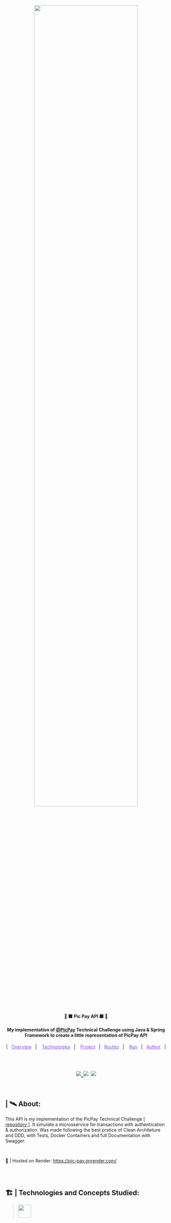<p align="center"> 
  <a href="https://spring.io/" target="_blank">
    <img width="80%" src="https://logodownload.org/wp-content/uploads/2018/05/picpay-logo.png"/>
  </a> 
</p>

<h4 align="center" >🚀 🟩 Pic Pay API 🟩 🚀</h4>

<h4 align="center">
  My implementation of <a href="https://picpay.com/" target="_blank" >@PicPay</a> Technical Challenge using Java & Spring Framework to create a little representation of PicPay API
</h4>

<p align="center">
  |&nbsp;&nbsp;
  <a style="color: #8a4af3;" href="#project">Overview</a>&nbsp;&nbsp;&nbsp;|&nbsp;&nbsp;&nbsp;
  <a style="color: #8a4af3;" href="#techs">Technologies</a>&nbsp;&nbsp;&nbsp;|&nbsp;&nbsp;&nbsp;
  <a style="color: #8a4af3;" href="#app">Project</a>&nbsp;&nbsp;&nbsp;|&nbsp;&nbsp;
  <a style="color: #8a4af3;" href="#routes">Routes</a>&nbsp;&nbsp;&nbsp;|&nbsp;&nbsp;&nbsp;
  <a style="color: #8a4af3;" href="#run-project">Run</a>&nbsp;&nbsp;&nbsp;|&nbsp;&nbsp;
  <a style="color: #8a4af3;" href="#author">Author</a>&nbsp;&nbsp;&nbsp;|&nbsp;&nbsp;&nbsp;
</p>

#

<h1 align="center">
  
  <a href="https://github.com/Samuel-Ricardo">
    <img src="https://img.shields.io/static/v1?label=&message=Samuel%20Ricardo&color=black&style=for-the-badge&logo=GITHUB"/>
  </a>

  <a herf="https://www.instagram.com/samuel_ricardo.ex/">
    <img src='https://img.shields.io/static/v1?label=&message=Samuel.ex&color=black&style=for-the-badge&logo=instagram'/> 
  </a>

  <a herf='https://www.linkedin.com/in/samuel-ricardo/'>
    <img src='https://img.shields.io/static/v1?label=&message=Samuel%20Ricardo&color=black&style=for-the-badge&logo=LinkedIn'/> 
  </a>

</h1>

<br>

<p id="project"/>

<h2> | 🛰️ About:  </h2>

<p align="justfy">
  This API is my implementation of the PicPay Technical Challenge [<a href="https://github.com/PicPay/picpay-desafio-backend" > repository </a>]. It simulate a microsservice for transactions with authentication & authorization. Was made following the best pratice of Clean Architeture and DDD, with Tests, Docker Containers and full Documentation with Swagger.
</p>

<br>

📡 | Hosted on Render: https://pic-pay.onrender.com/

<br>
<br>

<h2 id="techs">
  🏗️ | Technologies and Concepts Studied:
</h2>

> <a href='https://spring.io/'> <img width="40px" src="https://cdn.jsdelivr.net/gh/devicons/devicon/icons/spring/spring-original.svg" /> </a>
